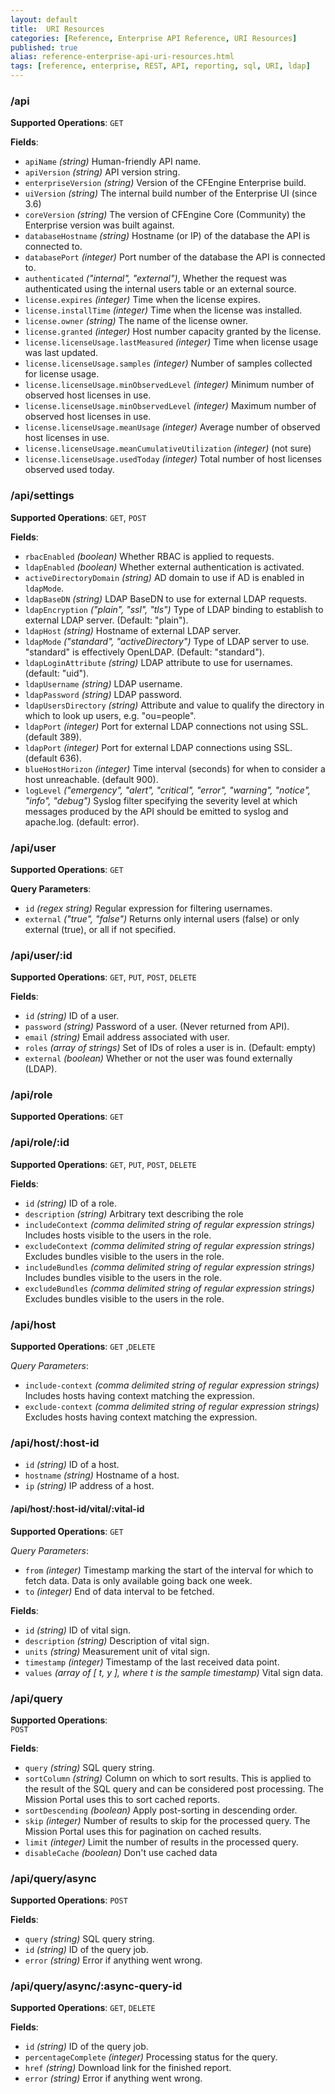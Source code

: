 ```yaml
---
layout: default
title:  URI Resources
categories: [Reference, Enterprise API Reference, URI Resources]
published: true
alias: reference-enterprise-api-uri-resources.html
tags: [reference, enterprise, REST, API, reporting, sql, URI, ldap]
---
```


### /api

**Supported Operations**: `GET`

**Fields**:

-   `apiName` *(string)* Human-friendly API name.
-   `apiVersion` *(string)* API version string.
-   `enterpriseVersion` *(string)* Version of the CFEngine Enterprise
    build.
-   `uiVersion` *(string)* The internal build number of the Enterprise UI
    (since 3.6)
-   `coreVersion` *(string)* The version of CFEngine Core (Community)
    the Enterprise version was built against.
-   `databaseHostname` *(string)* Hostname (or IP) of the database the
    API is connected to.
-   `databasePort` *(integer)* Port number of the database the API is
    connected to.
-   `authenticated` *("internal", "external")*, Whether the request
    was authenticated using the internal users table or an external
    source.
-   `license.expires` *(integer)* Time when the license expires.
-   `license.installTime` *(integer)* Time when the license was
    installed.
-   `license.owner` *(string)* The name of the license owner.
-   `license.granted` *(integer)* Host number capacity granted by the
    license.
-   `license.licenseUsage.lastMeasured` *(integer)* Time when license
    usage was last updated.
-   `license.licenseUsage.samples` *(integer)* Number of samples
    collected for license usage.
-   `license.licenseUsage.minObservedLevel` *(integer)* Minimum number
    of observed host licenses in use.
-   `license.licenseUsage.minObservedLevel` *(integer)* Maximum number
    of observed host licenses in use.
-   `license.licenseUsage.meanUsage` *(integer)* Average number of
    observed host licenses in use.
-   `license.licenseUsage.meanCumulativeUtilization` *(integer)* (not
    sure)
-   `license.licenseUsage.usedToday` *(integer)* Total number of host
    licenses observed used today.


### /api/settings

**Supported Operations**: `GET`, `POST`

**Fields**:

-   `rbacEnabled` *(boolean)* Whether RBAC is applied to requests.
-   `ldapEnabled` *(boolean)* Whether external authentication is
    activated.
-   `activeDirectoryDomain` *(string)* AD domain to use if AD is
    enabled in `ldapMode`.
-   `ldapBaseDN` *(string)* LDAP BaseDN to use for external LDAP
    requests.
-   `ldapEncryption` *("plain", "ssl", "tls")* Type of LDAP binding to
    establish to external LDAP server. (Default: "plain").
-   `ldapHost` *(string)* Hostname of external LDAP server.
-   `ldapMode` *("standard", "activeDirectory")* Type of LDAP server
    to use. "standard" is effectively OpenLDAP. (Default: "standard").
-   `ldapLoginAttribute` *(string)* LDAP attribute to use for
    usernames. (default: "uid").
-   `ldapUsername` *(string)* LDAP username.
-   `ldapPassword` *(string)* LDAP password.
-   `ldapUsersDirectory` *(string)* Attribute and value to qualify the
    directory in which to look up users, e.g. "ou=people".
-   `ldapPort` *(integer)* Port for external LDAP connections not
    using SSL. (default 389).
-   `ldapPort` *(integer)* Port for external LDAP connections using
    SSL. (default 636).
-   `blueHostHorizon` *(integer)* Time interval (seconds) for when to
    consider a host unreachable. (default 900).
-   `logLevel` *("emergency", "alert", "critical", "error", "warning",
    "notice", "info", "debug")* Syslog filter specifying the severity
    level at which messages produced by the API should be emitted to
    syslog and apache.log. (default: error).


### /api/user

**Supported Operations**: `GET`  

**Query Parameters**:

-   `id` *(regex string)* Regular expression for filtering usernames.
-   `external` *("true", "false")* Returns only internal users (false)
    or only external (true), or all if not specified.

### /api/user/:id

**Supported Operations**: `GET`, `PUT`, `POST`, `DELETE`

**Fields**:

-   `id` *(string)* ID of a user.
-   `password` *(string)* Password of a user. (Never returned from
    API).
-   `email` *(string)* Email address associated with user.
-   `roles` *(array of strings)* Set of IDs of roles a user is in.
    (Default: empty)
-   `external` *(boolean)* Whether or not the user was found
    externally (LDAP).


### /api/role

**Supported Operations**: `GET`


### /api/role/:id

**Supported Operations**: `GET`, `PUT`, `POST`, `DELETE`

**Fields**:

-   `id` *(string)* ID of a role.
-   `description` *(string)* Arbitrary text describing the role
-   `includeContext` *(comma delimited string of regular expression
    strings)* Includes hosts visible to the users in the role.
-   `excludeContext` *(comma delimited string of regular expression
    strings)* Excludes bundles visible to the users in the role.
-   `includeBundles` *(comma delimited string of regular expression
    strings)* Includes bundles visible to the users in the role.
-   `excludeBundles` *(comma delimited string of regular expression
    strings)* Excludes bundles visible to the users in the role.


### /api/host

**Supported Operations**: `GET` ,`DELETE`

*Query Parameters*:

-   `include-context` *(comma delimited string of regular expression
    strings)* Includes hosts having context matching the expression.
-   `exclude-context` *(comma delimited string of regular expression
    strings)* Excludes hosts having context matching the expression.


### /api/host/:host-id

-   `id` *(string)* ID of a host.
-   `hostname` *(string)* Hostname of a host.
-   `ip` *(string)* IP address of a host.

#### /api/host/:host-id/vital/:vital-id

**Supported Operations**: `GET`

*Query Parameters*:

-   `from` *(integer)* Timestamp marking the start of the interval for
    which to fetch data. Data is only available going back one week.
-   `to` *(integer)* End of data interval to be fetched.

**Fields**:

-   `id` *(string)* ID of vital sign.
-   `description` *(string)* Description of vital sign.
-   `units` *(string)* Measurement unit of vital sign.
-   `timestamp` *(integer)* Timestamp of the last received data point.
-   `values` *(array of [ t, y ], where t is the sample timestamp)*
    Vital sign data.

### /api/query

**Supported Operations**:  
`POST`

**Fields**:

-   `query` *(string)* SQL query string.
-   `sortColumn` *(string)* Column on which to sort results. This is
    applied to the result of the SQL query and can be considered post
    processing. The Mission Portal uses this to sort cached reports.
-   `sortDescending` *(boolean)* Apply post-sorting in descending order.
-   `skip` *(integer)* Number of results to skip for the processed
    query. The Mission Portal uses this for pagination on cached
    results.
-   `limit` *(integer)* Limit the number of results in the processed
    query.
-   `disableCache` *(boolean)* Don't use cached data


### /api/query/async

**Supported Operations**: `POST`

**Fields**:

-   `query` *(string)* SQL query string.
-   `id` *(string)* ID of the query job.
-   `error` *(string)* Error if anything went wrong.


### /api/query/async/:async-query-id

**Supported Operations**: `GET`, `DELETE`

**Fields**:

-   `id` *(string)* ID of the query job.
-   `percentageComplete` *(integer)* Processing status for the query.
-   `href` *(string)* Download link for the finished report.
-   `error` *(string)* Error if anything went wrong.
